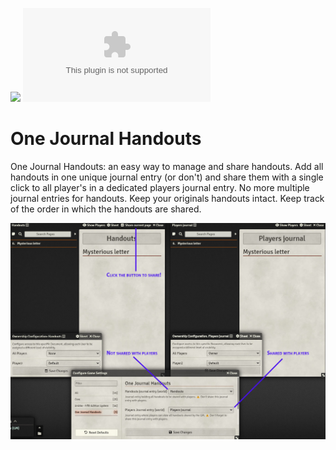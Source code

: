 ![](https://img.shields.io/badge/Foundry-v11-informational)
![Latest Release Download Count](https://img.shields.io/github/downloads/DarKDinDoN/one-journal-handouts/latest/module.zip)

# One Journal Handouts

One Journal Handouts: an easy way to manage and share handouts. Add all handouts in one unique journal entry (or don't) and share them with a single click to all player's in a dedicated players journal entry. No more multiple journal entries for handouts. Keep your originals handouts intact. Keep track of the order in which the handouts are shared.

![](./screenshot-1.jpg)
